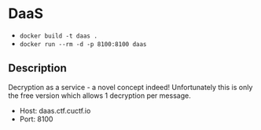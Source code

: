 # DaaS

* `docker build -t daas .`
* `docker run --rm -d -p 8100:8100 daas`

## Description

Decryption as a service - a novel concept indeed! Unfortunately this is only the free version which allows 1 decryption per message.

* Host: daas.ctf.cuctf.io
* Port: 8100
